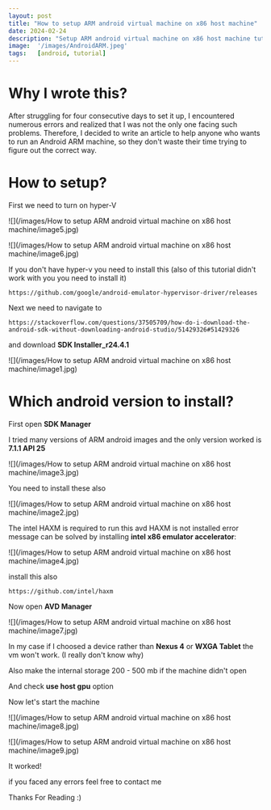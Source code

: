 ```yaml
---
layout: post
title: "How to setup ARM android virtual machine on x86 host machine"
date: 2024-02-24
description: "Setup ARM android virtual machine on x86 host machine tutorial"
image:  '/images/AndroidARM.jpeg'
tags:   [android, tutorial]
---
```


# Why I wrote this?

After struggling for four consecutive days to set it up, I encountered numerous errors and realized that I was not the only one facing such problems. Therefore, I decided to write an article to help anyone who wants to run an Android ARM machine, so they don't waste their time trying to figure out the correct way.

# How to setup?

First we need to turn on hyper-V

![](/images/How to setup ARM android virtual machine on x86 host machine/image5.jpg)

![](/images/How to setup ARM android virtual machine on x86 host machine/image6.jpg)

If you don't have hyper-v you need to install this (also of this tutorial didn't work with you you need to install it)

```
https://github.com/google/android-emulator-hypervisor-driver/releases
```
Next we need to navigate to

```
https://stackoverflow.com/questions/37505709/how-do-i-download-the-android-sdk-without-downloading-android-studio/51429326#51429326
```
and download **SDK Installer_r24.4.1** 

![](/images/How to setup ARM android virtual machine on x86 host machine/image1.jpg)

# Which android version to install?

First open **SDK Manager**

I tried many versions of ARM android images and the only version worked is **7.1.1 API 25**

![](/images/How to setup ARM android virtual machine on x86 host machine/image3.jpg)

You need to install these also

![](/images/How to setup ARM android virtual machine on x86 host machine/image2.jpg)

The intel HAXM is required to run this avd HAXM is not installed error message can be solved by installing **intel x86 emulator accelerator**:

![](/images/How to setup ARM android virtual machine on x86 host machine/image4.jpg)

install this also
```
https://github.com/intel/haxm
```

Now open **AVD Manager**

![](/images/How to setup ARM android virtual machine on x86 host machine/image7.jpg)

In my case if I choosed a device rather than **Nexus 4** or **WXGA Tablet** the vm won't work. (I really don't know why)

Also make the internal storage 200 - 500 mb if the machine didn't open

And check **use host gpu** option

Now let's start the machine

![](/images/How to setup ARM android virtual machine on x86 host machine/image8.jpg)

![](/images/How to setup ARM android virtual machine on x86 host machine/image9.jpg)

It worked!

if you faced any errors feel free to contact me

Thanks For Reading :)
